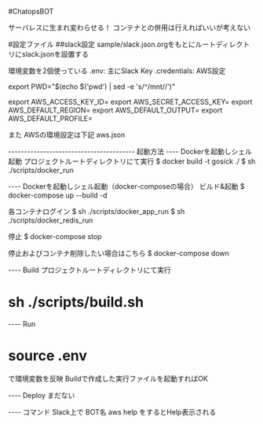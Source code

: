 #ChatopsBOT

サーバレスに生まれ変わらせる！
コンテナとの併用は行えればいいが考えない


#設定ファイル
##slack設定
sample/slack.json.orgをもとにルートディレクトリにslack.jsonを設置する


環境変数を2個使っている
.env: 主にSlack Key
.credentials: AWS設定

export PWD="$(echo $('pwd') | sed -e 's/^\/mnt//')"

export AWS_ACCESS_KEY_ID=
export AWS_SECRET_ACCESS_KEY=
export AWS_DEFAULT_REGION=
export AWS_DEFAULT_OUTPUT=
export AWS_DEFAULT_PROFILE=


また AWSの環境設定は下記
aws.json

---------------------------------------- 起動方法
---- Dockerを起動しシェル起動
プロジェクトルートディレクトリにて実行
$ docker build -t gosick ./
$ sh ./scripts/docker_run

---- Dockerを起動しシェル起動（docker-composeの場合）
ビルド&起動
$ docker-compose up --build -d

各コンテナログイン
$ sh ./scripts/docker_app_run
$ sh ./scripts/docker_redis_run

停止
$ docker-compose stop

停止およびコンテナ削除したい場合はこちら
$ docker-compose down

---- Build
プロジェクトルートディレクトリにて実行
# sh ./scripts/build.sh

---- Run
# source .env
で環境変数を反映
Buildで作成した実行ファイルを起動すればOK




---- Deploy
まだない




---- コマンド
Slack上で 
BOT名 aws help
をするとHelp表示される